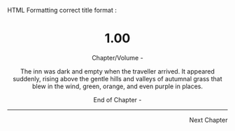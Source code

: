 HTML Formatting
correct title format :
 <header class="entry-header">
        <h1 class="entry-title">1.00</h1>

Chapter/Volume - </div>
      <div class="entry-content">
        <p>The inn was dark and empty when the traveller arrived. It appeared suddenly, rising above the gentle hills and valleys of autumnal grass that blew in the wind, green, orange, and even purple in places.</p>

End of Chapter - <hr>
<p><a href="https://wanderinginn.com/2023/03/03/rw1-01/"><span style="float: right">Next Chapter</span></a></p>